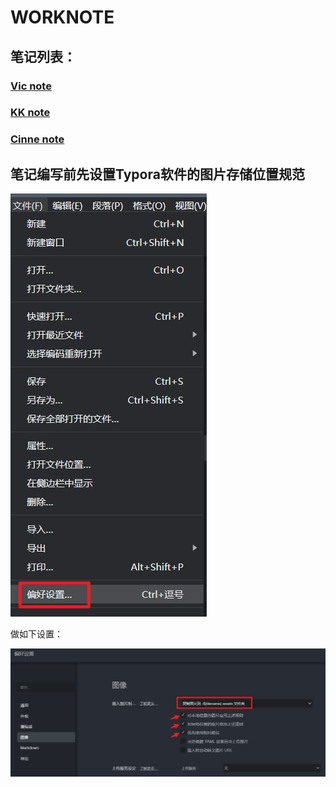 # WORKNOTE

## 笔记列表：

### [Vic note](https://github.com/vicici315/worknote/blob/main/worknote.md)

### [KK note](https://github.com/vicici315/worknote/blob/main/WN_kk.md)

### [Cinne note](https://github.com/vicici315/worknote/blob/main/WN_cinne.md)



## 笔记编写前先设置Typora软件的图片存储位置规范

![image-20210607104720773](README.assets/image-20210607104720773.png)

做如下设置：

![image-20210607104709200](README.assets/image-20210607104709200.png)
